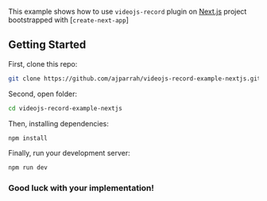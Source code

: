 This example shows how to use `videojs-record` plugin on [Next.js](https://nextjs.org/) project bootstrapped with [`create-next-app`]


## Getting Started

First, clone this repo:
```bash
git clone https://github.com/ajparrah/videojs-record-example-nextjs.git
```

Second, open folder:
```bash
cd videojs-record-example-nextjs
```

Then, installing dependencies:
```bash
npm install
```

Finally, run your development server:
```bash
npm run dev
```

### Good luck with your implementation!